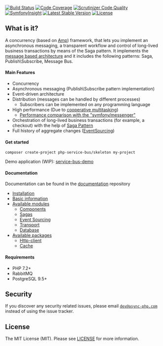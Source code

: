 [![Build Status](https://travis-ci.org/php-service-bus/service-bus.svg?branch=v3.0)](https://travis-ci.org/php-service-bus/service-bus)
[![Code Coverage](https://scrutinizer-ci.com/g/php-service-bus/service-bus/badges/coverage.png?b=v3.0)](https://scrutinizer-ci.com/g/php-service-bus/service-bus/?branch=v3.0)
[![Scrutinizer Code Quality](https://scrutinizer-ci.com/g/php-service-bus/service-bus/badges/quality-score.png?b=v3.0)](https://scrutinizer-ci.com/g/php-service-bus/service-bus/?branch=v3.0)
[![SymfonyInsight](https://insight.symfony.com/projects/4c7edc8a-3dfc-432e-9749-35ecdfc927bb/mini.svg)](https://insight.symfony.com/projects/4c7edc8a-3dfc-432e-9749-35ecdfc927bb)
[![Latest Stable Version](https://poser.pugx.org/php-service-bus/service-bus/v/stable)](https://packagist.org/packages/php-service-bus/service-bus)
[![License](https://poser.pugx.org/php-service-bus/service-bus/license)](https://packagist.org/packages/php-service-bus/service-bus)

## What is it?
A concurrency (based on [Amp](https://github.com/amphp)) framework, that lets you implement an asynchronous messaging, a transparent workflow and control of long-lived business transactions by means of the Saga pattern. It implements the [message based architecture](https://www.enterpriseintegrationpatterns.com/patterns/messaging/Messaging.html) and it includes the following patterns: Saga, Publish\Subscribe, Message Bus.

#### Main Features
 - Concurrency
 - Asynchronous messaging (Publish\Subscribe pattern implementation)
 - Event-driven architecture
 - Distribution (messages can be handled by different processes)
   - Subscribers can be implemented on any programming language
 - High performance (Due to [cooperative multitasking](https://nikic.github.io/2012/12/22/Cooperative-multitasking-using-coroutines-in-PHP.html))
   - [Performance comparison with the "symfony/messenger"](https://github.com/php-service-bus/performance-comparison)
 - Orchestration of long-lived business transactions (for example, a checkout) with the help of [Saga Pattern](https://github.com/php-service-bus/service-bus/blob/master/doc/sagas.md)
 - Full history of aggregate changes ([EventSourcing](https://github.com/php-service-bus/service-bus/blob/master/doc/en_event_sourcing.md))

#### Get started
```
composer create-project php-service-bus/skeleton my-project
```
Demo application (WIP): [service-bus-demo](https://github.com/php-service-bus/demo)

#### Documentation
Documentation can be found in the [documentation](https://github.com/php-service-bus/documentation) repository

* [Installation](https://github.com/php-service-bus/documentation/blob/master/pages/installation.md)
* [Basic information](https://github.com/php-service-bus/documentation/blob/master/pages/basic_information.md)
* [Available modules](https://github.com/php-service-bus/documentation/blob/master/pages/available_modules.md)
  * [Components](https://github.com/php-service-bus/documentation/blob/master/pages/available_modules.md#components)
  * [Sagas](https://github.com/php-service-bus/documentation/blob/master/pages/modules/sagas.md)
  * [Event Sourcing](https://github.com/php-service-bus/documentation/blob/master/pages/modules/event_sourcing.md)
  * [Transport](https://github.com/php-service-bus/documentation/blob/master/pages/available_modules.md#transport)
  * [Database](https://github.com/php-service-bus/documentation/blob/master/pages/available_modules.md#database)
* [Available packages](https://github.com/php-service-bus/documentation/blob/master/pages/available_packages.md)
  * [Http-client](https://github.com/php-service-bus/documentation/blob/master/pages/packages/http_client.md)
  * [Cache](https://github.com/php-service-bus/documentation/blob/master/pages/packages/cache.md)

#### Requirements
  - PHP 7.2+
  - RabbitMQ
  - PostgreSQL 9.5+

## Security

If you discover any security related issues, please email [`dev@async-php.com`](mailto:dev@async-php.com) instead of using the issue tracker.

## License

The MIT License (MIT). Please see [LICENSE](LICENSE.md) for more information.
